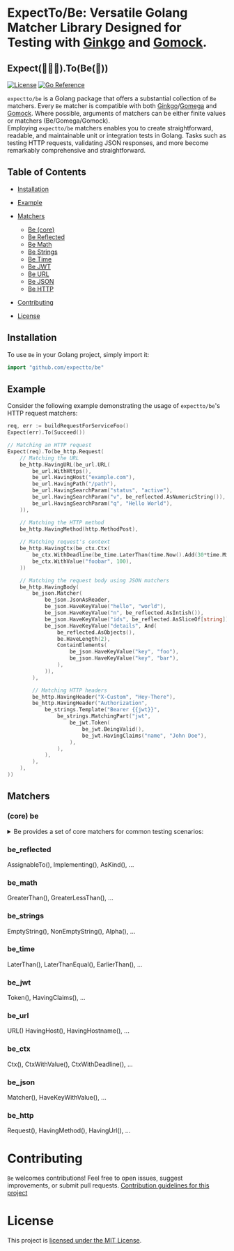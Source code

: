 # ExpectTo/Be: Versatile Golang Matcher Library Designed for Testing with [Ginkgo](https://github.com/onsi/ginkgo) and [Gomock](https://github.com/uber-go/mock).

## Expect(👨🏼‍💻).To(Be(🚀))

[![License](https://img.shields.io/badge/license-MIT-blue.svg)](https://github.com/expectto/be/blob/main/LICENSE)
[![Go Reference](https://pkg.go.dev/badge/github.com/expectto/be.svg)](https://pkg.go.dev/github.com/expectto/be)

`expectto/be` is a Golang package that offers a substantial collection of `Be` matchers. Every `Be` matcher is compatible with both [Ginkgo](https://github.com/onsi/ginkgo)/[Gomega](https://github.com/onsi/gomega)
and [Gomock](https://github.com/uber-go/mock). Where possible, arguments of matchers can be either finite values or matchers (Be/Gomega/Gomock).<br>
Employing `expectto/be` matchers enables you to create straightforward, readable, and maintainable unit or
integration tests in Golang. Tasks such as testing HTTP requests, validating JSON responses, and more become remarkably
comprehensive and straightforward.

## Table of Contents

- [Installation](#installation)
- [Example](#example)
- [Matchers](#matchers)
    - [Be (core)](#core-be)
    - [Be Reflected](#be_reflected)
    - [Be Math](#be_math)
    - [Be Strings](#be_strings)
    - [Be Time](#be_time)
    - [Be JWT](#be_jwt)
    - [Be URL](#be_url)
    - [Be JSON](#be_json)
    - [Be HTTP](#be_http)

- [Contributing](#contributing)
- [License](#license)

## Installation

To use `Be` in your Golang project, simply import it:

```go
import "github.com/expectto/be"
```

## Example

Consider the following example demonstrating the usage of `expectto/be`'s HTTP request matchers:

```go
req, err := buildRequestForServiceFoo()
Expect(err).To(Succeed())

// Matching an HTTP request
Expect(req).To(be_http.Request(
    // Matching the URL
    be_http.HavingURL(be_url.URL(
        be_url.WithHttps(),
        be_url.HavingHost("example.com"),
        be_url.HavingPath("/path"),
        be_url.HavingSearchParam("status", "active"),
        be_url.HavingSearchParam("v", be_reflected.AsNumericString()),
        be_url.HavingSearchParam("q", "Hello World"),
    )),

    // Matching the HTTP method
    be_http.HavingMethod(http.MethodPost),
    
    // Matching request's context
    be_http.HavingCtx(be_ctx.Ctx(
        be_ctx.WithDeadline(be_time.LaterThan(time.Now().Add(30*time.Minute))),
        be_ctx.WithValue("foobar", 100),
    ))

    // Matching the request body using JSON matchers
    be_http.HavingBody(
        be_json.Matcher(
            be_json.JsonAsReader,
            be_json.HaveKeyValue("hello", "world"),
            be_json.HaveKeyValue("n", be_reflected.AsIntish()),
            be_json.HaveKeyValue("ids", be_reflected.AsSliceOf[string]),
            be_json.HaveKeyValue("details", And(
                be_reflected.AsObjects(),
                be.HaveLength(2),
                ContainElements(
                    be_json.HaveKeyValue("key", "foo"),
                    be_json.HaveKeyValue("key", "bar"),
                ),
            )),
        ),

        // Matching HTTP headers
        be_http.HavingHeader("X-Custom", "Hey-There"),
        be_http.HavingHeader("Authorization",
            be_strings.Template("Bearer {{jwt}}",
                be_strings.MatchingPart("jwt",
                    be_jwt.Token(
                        be_jwt.BeingValid(),
                        be_jwt.HavingClaims("name", "John Doe"),
                    ),
                ),
            ),
        ),
    ),
))
```

## Matchers

### (core) be
<details>
  <summary>Be provides a set of core matchers for common testing scenarios:</summary>

| Matcher                      | Example Usage                                                 | Description                                                                           |
|------------------------------|---------------------------------------------------------------|---------------------------------------------------------------------------------------|
| `be.Always()`                | `Expect(anything()).To(be.Always())`                          | Always succeeds (passes).                                                             |
| `be.Never(err)`              | `Expect(anything()).To(be.Never(errors.New("custom error")))` | Never succeeds and always fails with a specified error                                |
| `be.All(ms ...any)`          | `Expect(m).To(be.All(HaveKey("foo"), HaveKey("bar"), ...))`   | Logical AND for multiple matchers. _Similar to Ginkgo's`And()`_                       |
| `be.Any(ms ...any)`          | `Expect(m).To(be.Any(HaveKey("foo"), HaveKey("bar"), ...)`    | Logical OR for multiple matchers. _Similar to Ginkgo's `Or()`_                        |
| `be.Eq(expected)`            | `Expect(v).To(be.Eq(expectedValue))`                          | Checks for equality. _Similar to Ginkgo's `Equal` _                                   |
| `be.Not(matcher)`            | `Expect(v).To(be.Not(anotherMatcher))`                        | Negates the result of another matcher. _Similar to Ginkgo's `Not()`_                  |
| `be.HaveLength(args ...any)` | `Expect(collection).To(be.HaveLength(lengthMatcher))`         | Matches the length of slices, arrays, strings, or maps. Supports matchers as argument |
</details>


### be_reflected

AssignableTo(), Implementing(), AsKind(), ...

### be_math

GreaterThan(), GreaterLessThan(), ...

### be_strings

EmptyString(), NonEmptyString(), Alpha(), ...

### be_time

LaterThan(), LaterThanEqual(), EarlierThan(), ...

### be_jwt

Token(), HavingClaims(), ...

### be_url

URL() HavingHost(), HavingHostname(), ...

### be_ctx

Ctx(), CtxWithValue(), CtxWithDeadline(), ...

### be_json

Matcher(), HaveKeyWithValue(), ...

### be_http

Request(), HavingMethod(), HavingUrl(), ...

# Contributing

`Be` welcomes contributions! Feel free to open issues, suggest improvements, or submit pull
requests. [Contribution guidelines for this project](CONTRIBUTING.md)

# License

This project is [licensed under the MIT License](LICENSE).